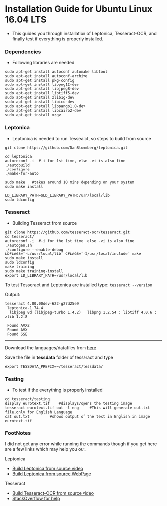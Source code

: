 # Installation Guide for Ubuntu Linux 16.04 LTS
- This guides you through installation of Leptonica, Tesseract-OCR, and finally test if everything is properly installed.
### Dependencies
- Following libraries are needed
```shell
sudo apt-get install autoconf automake libtool
sudo apt-get install autoconf-archive
sudo apt-get install pkg-config
sudo apt-get install libpng12-dev
sudo apt-get install libjpeg8-dev
sudo apt-get install libtiff5-dev
sudo apt-get install zlib1g-dev
sudo apt-get install libicu-dev
sudo apt-get install libpango1.0-dev
sudo apt-get install libcairo2-dev
sudo apt-get install xzgv
```
### Leptonica
- Leptonica is needed to run Tessearct, so steps to build from source
```shell
git clone https://github.com/DanBloomberg/leptonica.git

cd leptonica
autoreconf -i  #-i for 1st time, else -vi is also fine
./autobuild
./configure
./make-for-auto

sudo make   #takes around 10 mins depending on your system
sudo make install   

LD_LIBRARY_PATH=$LD_LIBRARY_PATH:/usr/local/lib
sudo ldconfig
```
### Tesseract
- Building Tesseract from source
```shell
git clone https://github.com/tesseract-ocr/tesseract.git
cd tesseract/
autoreconf -i  #-i for the 1st time, else -vi is also fine
./autogen.sh
./configure --enable-debug
LDFLAGS="-L/usr/local/lib" CFLAGS="-I/usr/local/include" make
sudo make install
sudo ldconfig
make training
sudo make training-install
export LD_LIBRARY_PATH=/usr/local/lib
```

To test Tesseract and Leptonica are installed type: 
```tesseract --version```

Output:
```shell
tesseract 4.00.00dev-622-g27d25e9
 leptonica-1.74.4
  libjpeg 8d (libjpeg-turbo 1.4.2) : libpng 1.2.54 : libtiff 4.0.6 : zlib 1.2.8

 Found AVX2
 Found AVX
 Found SSE
```
-------------------------------------------------------------------------------------------------

Download the languages/datafiles from [here](https://github.com/tesseract-ocr/tesseract/wiki/Data-Files)

Save the file in <b>tessdata</b> folder of tesseract and type
```
export TESSDATA_PREFIX=~/tesseract/tessdata/
```

### Testing
- To test if the everything is properly installed
```shell
cd tesseract/testing
display eurotext.tif    #displays/opens the testing image
tesseract eurotext.tif out -l eng     #This will generate out.txt file,only for English Language
cat out.txt         #shows output of the text in English in image eurotext.tif
```

### FootNotes
I did not get any error while running the commands though if you get here are a few links which may help you out.

Leptonica
- [Build Leptonica from source video](https://www.youtube.com/watch?v=vOdnt2h1U8U)
- [Build Leptonica from source WebPage](http://www.leptonica.org/source/README.html)

Tesseract
- [Build Tesseract-OCR from source video](https://www.youtube.com/watch?v=WZLJucXZy-g)
- [StackOverflow for help](https://stackoverflow.com/questions/4743233/is-usr-local-lib-searched-for-shared-libraries)
